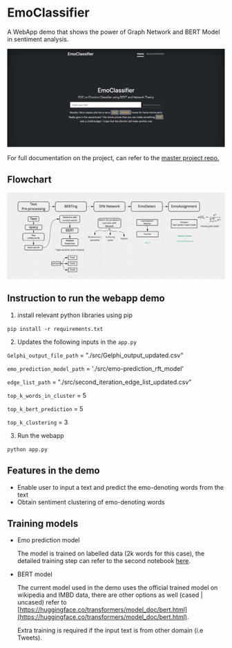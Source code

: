 # EmoClassifier
A WebApp demo that shows the power of Graph Network and BERT Model in sentiment analysis.


<img src="Screenshot.png"/>

For full documentation on the project, can refer to the [master project repo.](https://github.com/Nanyangny/SYN-MLDA_Sentiment-Analysis)

## Flowchart

<img src="Flowchart.png"/>




## Instruction to run the webapp demo

1. install relevant python libraries using pip

`pip install -r requirements.txt`

 2. Updates the following inputs in the `app.py` 

`Gelphi_output_file_path` = "./src/Gelphi_output_updated.csv"

`emo_prediction_model_path` = './src/emo-prediction_rft_model'

`edge_list_path` = "./src/second_iteration_edge_list_updated.csv"

`top_k_words_in_cluster` = 5

`top_k_bert_prediction` = 5

`top_k_clustering` = 3

3. Run the webapp 

`python app.py`

## Features in the demo

- Enable user to input a text and predict the emo-denoting words from the text
- Obtain sentiment clustering of emo-denoting words

## Training models

- Emo prediction model

    The model is trained on labelled data (2k words for this case), the detailed training step can refer to the second notebook [here](https://github.com/Nanyangny/SYN-MLDA_Sentiment-Analysis/tree/main/notebooks).

- BERT model

    The current model used in the demo uses the official trained model on wikipedia and IMBD data, there are other options as well (cased | uncased) refer to [https://huggingface.co/transformers/model_doc/bert.html](https://huggingface.co/transformers/model_doc/bert.html).

    Extra training is required if the input text is from other domain (i.e Tweets).

